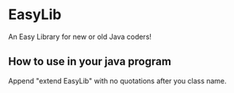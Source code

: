 # EasyLib
An Easy Library for new or old Java coders!

## How to use in your java program
Append "extend EasyLib" with no quotations after you class name.
